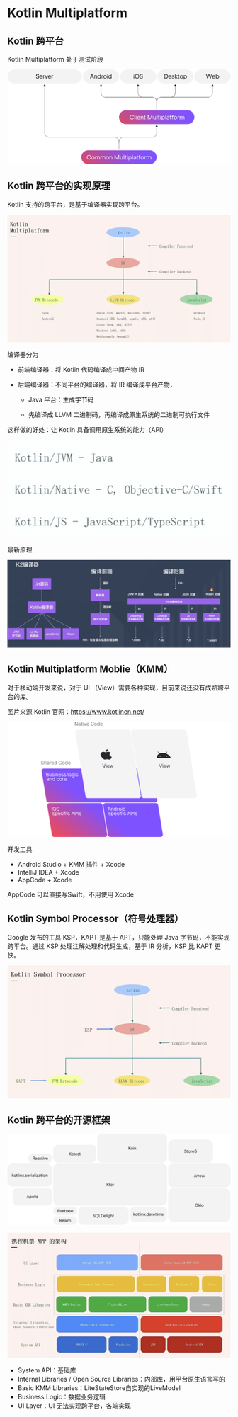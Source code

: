 # Kotlin Multiplatform

## Kotlin 跨平台

Kotlin Multiplatform 处于测试阶段



![Mobile platforms Feature](images/multiplatform.svg)



## Kotlin 跨平台的实现原理

Kotlin 支持的跨平台，是基于编译器实现跨平台。

![image-20230525161820480](images/image-20230525161820480.png)

编译器分为

- 前端编译器：将 Kotlin 代码编译成中间产物 IR

- 后端编译器：不同平台的编译器，将 IR 编译成平台产物，

  - Java 平台：生成字节码

  - 先编译成 LLVM 二进制码，再编译成原生系统的二进制可执行文件

    

这样做的好处：让 Kotlin 具备调用原生系统的能力（API）

![image-20230525162425076](images/image-20230525162425076.png)



最新原理

![image-20230526173851458](images/image-20230526173851458.png)



## Kotlin Multiplatform Moblie（KMM）

对于移动端开发来说，对于 UI （View）需要各种实现，目前来说还没有成熟跨平台的库。



图片来源 Kotlin 官网：https://www.kotlincn.net/

![Mobile platforms Feature](images/mobile-platforms.svg)



开发工具

- Android Studio + KMM 插件 + Xcode
- IntelliJ IDEA + Xcode
- AppCode + Xcode

AppCode 可以直接写Swift，不用使用 Xcode



## Kotlin Symbol Processor（符号处理器）

Google 发布的工具 KSP，KAPT 是基于 APT，只能处理 Java 字节码，不能实现跨平台。通过 KSP 处理注解处理和代码生成，基于 IR 分析，KSP 比 KAPT 更快。

![image-20230525163613660](images/image-20230525163613660.png)



## Kotlin 跨平台的开源框架

![Multiplatform Mobile app wizard in Android Studio](images/multiplatform-mobile-app-wizard-85d1e36d688bb32328cd65d122c316b6.svg)



![image-20230525164053151](images/image-20230525164053151.png)



- System API：基础库
- Internal Libraries / Open Source Libraries：内部库，用平台原生语言写的
- Basic KMM Libraries：LiteStateStore自实现的LiveModel
- Business Logic：数据业务逻辑
- UI Layer：UI 无法实现跨平台，各端实现